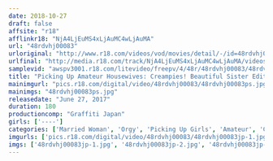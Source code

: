 ```yaml
---
date: 2018-10-27
draft: false
affsite: "r18"
afflinkr18: "NjA4LjEuMS4xLjAuMC4wLjAuMA"
url: "48rdvhj00083"
urloriginal: "http://www.r18.com/videos/vod/movies/detail/-/id=48rdvhj00083"
urlfinal: "http://media.r18.com/track/NjA4LjEuMS4xLjAuMC4wLjAuMA/videos/vod/movies/detail/-/id=48rdvhj00083"
samplevid: "awspv3001.r18.com/litevideo/freepv/4/48r/48rdvhj00083/48rdvhj00083_dmb_w.mp4"
title: "Picking Up Amateur Housewives: Creampies! Beautiful Sister Edition!"
mainimgurl: "pics.r18.com/digital/video/48rdvhj00083/48rdvhj00083ps.jpg"
mainimgs: "48rdvhj00083ps.jpg"
releasedate: "June 27, 2017"
duration: 180
productioncomp: "Graffiti Japan"
girls: ['----']
categories: ['Married Woman', 'Orgy', 'Picking Up Girls', 'Amateur', 'Creampie', 'Hi-Def']
imgurls: ['pics.r18.com/digital/video/48rdvhj00083/48rdvhj00083jp-1.jpg', 'pics.r18.com/digital/video/48rdvhj00083/48rdvhj00083jp-2.jpg', 'pics.r18.com/digital/video/48rdvhj00083/48rdvhj00083jp-3.jpg', 'pics.r18.com/digital/video/48rdvhj00083/48rdvhj00083jp-4.jpg', 'pics.r18.com/digital/video/48rdvhj00083/48rdvhj00083jp-5.jpg', 'pics.r18.com/digital/video/48rdvhj00083/48rdvhj00083jp-6.jpg', 'pics.r18.com/digital/video/48rdvhj00083/48rdvhj00083jp-7.jpg', 'pics.r18.com/digital/video/48rdvhj00083/48rdvhj00083jp-8.jpg', 'pics.r18.com/digital/video/48rdvhj00083/48rdvhj00083jp-9.jpg', 'pics.r18.com/digital/video/48rdvhj00083/48rdvhj00083jp-10.jpg', 'pics.r18.com/digital/video/48rdvhj00083/48rdvhj00083jp-11.jpg', 'pics.r18.com/digital/video/48rdvhj00083/48rdvhj00083jp-12.jpg', 'pics.r18.com/digital/video/48rdvhj00083/48rdvhj00083jp-13.jpg', 'pics.r18.com/digital/video/48rdvhj00083/48rdvhj00083jp-14.jpg', 'pics.r18.com/digital/video/48rdvhj00083/48rdvhj00083jp-15.jpg', 'pics.r18.com/digital/video/48rdvhj00083/48rdvhj00083jp-16.jpg', 'pics.r18.com/digital/video/48rdvhj00083/48rdvhj00083jp-17.jpg', 'pics.r18.com/digital/video/48rdvhj00083/48rdvhj00083jp-18.jpg', 'pics.r18.com/digital/video/48rdvhj00083/48rdvhj00083jp-19.jpg', 'pics.r18.com/digital/video/48rdvhj00083/48rdvhj00083jp-20.jpg']
imgs: ['48rdvhj00083jp-1.jpg', '48rdvhj00083jp-2.jpg', '48rdvhj00083jp-3.jpg', '48rdvhj00083jp-4.jpg', '48rdvhj00083jp-5.jpg', '48rdvhj00083jp-6.jpg', '48rdvhj00083jp-7.jpg', '48rdvhj00083jp-8.jpg', '48rdvhj00083jp-9.jpg', '48rdvhj00083jp-10.jpg', '48rdvhj00083jp-11.jpg', '48rdvhj00083jp-12.jpg', '48rdvhj00083jp-13.jpg', '48rdvhj00083jp-14.jpg', '48rdvhj00083jp-15.jpg', '48rdvhj00083jp-16.jpg', '48rdvhj00083jp-17.jpg', '48rdvhj00083jp-18.jpg', '48rdvhj00083jp-19.jpg', '48rdvhj00083jp-20.jpg']
---
```

